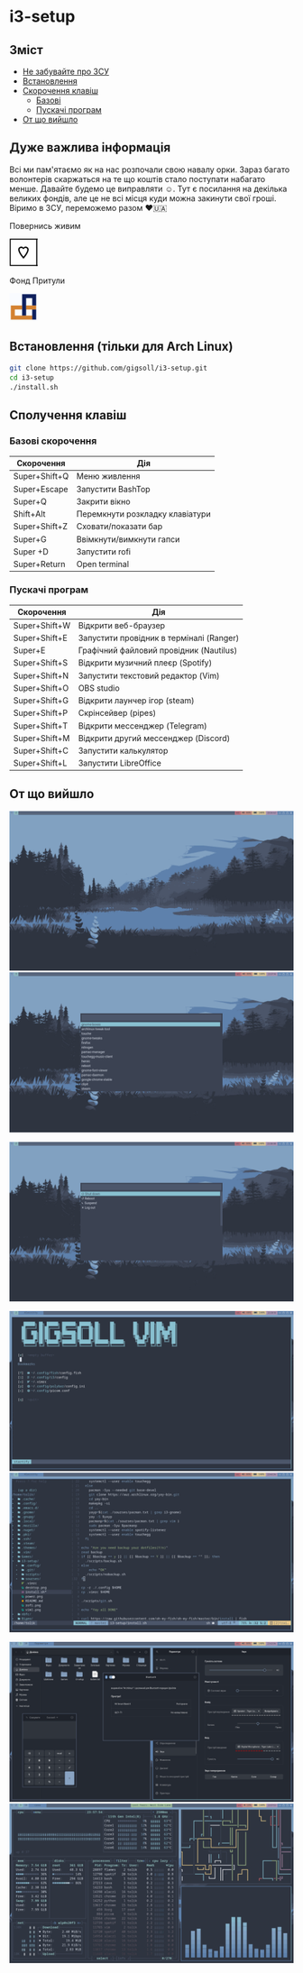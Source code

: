 # i3-setup

## Зміст
* [Не забувайте про ЗСУ](#дуже-важлива-інформація)
* [Встановлення](#встановлення-тільки-для-arch-linux)
* [Скорочення клавіш](#сполучення-клавіш)
  * [Базові](#базові-скорочення)
  * [Пускачі програм](#пускачі-програм)
* [От що вийшло](#от-що-вийшло) 

## Дуже важлива інформація

Всі ми пам'ятаємо як на нас розпочали свою навалу орки. Зараз багато волонтерів скаржаться на те що коштів стало поступати набагато менше. Давайте будемо це виправляти ☺️. Тут є посилання на декілька великих фондів, але це не всі місця куди можна закинути свої гроші. Віримо в ЗСУ, переможемо разом ❤️🇺🇦

Повернись живим

[<img src="https://github.com/gigsoll/i3-setup/blob/master/screenshots/alive.png" width="50"/>](https://savelife.in.ua) 

Фонд Притули

[<img src="https://github.com/gigsoll/i3-setup/blob/master/screenshots/pritula.png" width="50"/>](https://prytulafoundation.org)


## Встановлення (тільки для Arch Linux)
```bash
git clone https://github.com/gigsoll/i3-setup.git
cd i3-setup
./install.sh
```


## Сполучення клавіш
### Базові скорочення
| Скорочення | Дія|
| --- | --- |
| Super+Shift+Q | Меню живлення |
| Super+Escape | Запустити BashTop |
| Super+Q | Закрити вікно |
| Shift+Alt | Перемкнути розкладку клавіатури |
| Super+Shift+Z | Сховати/показати бар |
| Super+G | Ввімкнути/вимкнути гапси |
| Super +D | Запустити rofi |
| Super+Return | Open terminal |
### Пускачі програм
| Скорочення | Дія|
| --- | --- |
| Super+Shift+W | Відкрити веб-браузер |
| Super+Shift+E  | Запустити провідник в терміналі (Ranger) |
| Super+E | Графічний файловий провідник (Nautilus) |
| Super+Shift+S | Відкрити музичний плеєр (Spotify) |
| Super+Shift+N | Запустити текстовий редактор (Vim) |
| Super+Shift+O | OBS studio |
| Super+Shift+G | Відкрити лаунчер ігор (steam) |
| Super+Shift+P | Скрінсейвер (pipes) |
| Super+Shift+T | Відкрити мессенджер (Telegram) |
| Super+Shift+M | Відкрити другий мессенджер (Discord) |
| Super+Shift+C | Запустити калькулятор                |
| Super+Shift+L | Запустити LibreOffice|

## От що вийшло

![Desktop](https://github.com/gigsoll/i3-setup/blob/master/screenshots/desktop.png?raw=true "Optional Title")	![Rofi](https://github.com/gigsoll/i3-setup/blob/master/screenshots/rofi.png?raw=true "Optional Title")

![Power menu](https://github.com/gigsoll/i3-setup/blob/master/screenshots/power.png?raw=true "Optional Title")

![Vim](https://github.com/gigsoll/i3-setup/blob/master/screenshots/vim1.png?raw=true "Optional Title")	![Vim](https://github.com/gigsoll/i3-setup/blob/master/screenshots/vim2.png?raw=gtrue "Optional Title")


![GTK](https://github.com/gigsoll/i3-setup/blob/master/screenshots/gtk.png?raw=true "Optional Title")	![Workflow](https://github.com/gigsoll/i3-setup/blob/master/screenshots/work.png?raw=gtrue "Optional Title")

